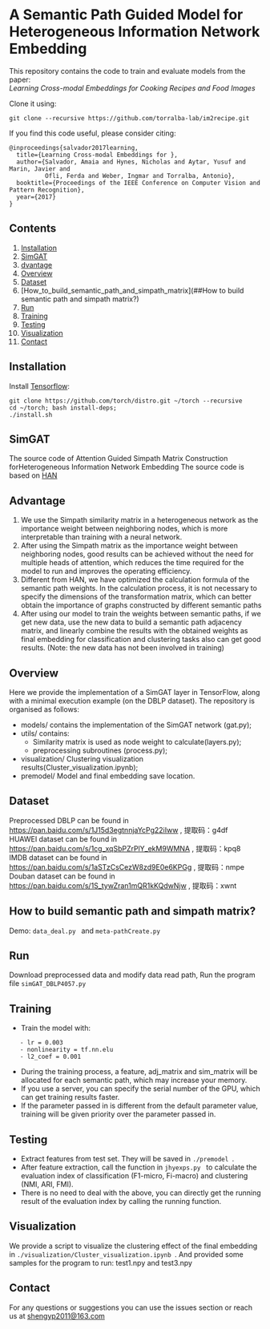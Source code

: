 # A Semantic Path Guided Model for Heterogeneous Information Network Embedding


This repository contains the code to train and evaluate models from the paper:  
_Learning Cross-modal Embeddings for Cooking Recipes and Food Images_

Clone it using:

```shell
git clone --recursive https://github.com/torralba-lab/im2recipe.git
```

If you find this code useful, please consider citing:

```
@inproceedings{salvador2017learning,
  title={Learning Cross-modal Embeddings for },
  author={Salvador, Amaia and Hynes, Nicholas and Aytar, Yusuf and Marin, Javier and 
          Ofli, Ferda and Weber, Ingmar and Torralba, Antonio},
  booktitle={Proceedings of the IEEE Conference on Computer Vision and Pattern Recognition},
  year={2017}
}
```

## Contents
1. [Installation](#installation)
2. [SimGAT](##SimGAT)
3. [dvantage](##dvantage)
4. [Overview](##Overview)
5. [Dataset](##Dataset)
6. [How_to_build_semantic_path_and_simpath_matrix](##How to build semantic path and simpath matrix?)
7. [Run](##Run)
8. [Training](##Training)
9. [Testing](##Testing)
10. [Visualization](##Visualization)
11. [Contact](##Contact)

## Installation

Install [Tensorflow](https://www.tensorflow.org/install/):
```
git clone https://github.com/torch/distro.git ~/torch --recursive
cd ~/torch; bash install-deps;
./install.sh
```

## SimGAT
The source code of Attention Guided Simpath Matrix Construction forHeterogeneous Information Network Embedding
The source code is based on [HAN](https://github.com/Jhy1993/HAN)


## Advantage
1. We use the Simpath similarity matrix in a heterogeneous network as the importance weight between neighboring nodes, which is more interpretable than training with a neural network.
2. After using the Simpath matrix as the importance weight between neighboring nodes, good results can be achieved without the need for multiple heads of attention, which reduces the time required for the model to run and improves the operating efficiency.
3. Different from HAN, we have optimized the calculation formula of the semantic path weights. In the calculation process, it is not necessary to specify the dimensions of the transformation matrix, which can better obtain the importance of graphs constructed by different semantic paths
4. After using our model to train the weights between semantic paths, if we get new data, use the new data to build a semantic path adjacency matrix, and linearly combine the results with the obtained weights as final embedding for classification and clustering tasks also can get good results. (Note: the new data has not been involved in training)


## Overview
Here we provide the implementation of a SimGAT layer in TensorFlow, along with a minimal execution example (on the DBLP dataset). The repository is organised as follows:  
 - models/ contains the implementation of the SimGAT network (gat.py);
 - utils/ contains:  
     - Similarity matrix is used as node weight to calculate(layers.py);
     - preprocessing subroutines (process.py);
 - visualization/ Clustering visualization results(Cluster_visualization.ipynb);
 - premodel/ Model and final embedding save location.


## Dataset
Preprocessed DBLP can be found in https://pan.baidu.com/s/1J15d3egtnnjaYcPg22iIww , 提取码：g4df  
HUAWEI dataset can be found in https://pan.baidu.com/s/1cg_xqSbPZrPlY_ekM9WMNA , 提取码：kpq8  
IMDB dataset can be found in https://pan.baidu.com/s/1aSTzCsCezW8zd9E0e6KPGg , 提取码：nmpe  
Douban dataset can be found in https://pan.baidu.com/s/1S_tywZran1mQR1kKQdwNjw , 提取码：xwnt  


## How to build semantic path and simpath matrix?
Demo: ```data_deal.py ``` and ```meta-pathCreate.py ```


## Run
Download preprocessed data and modify data read path,
Run the program file ```simGAT_DBLP4057.py ```


## Training
 - Train the model with:
 ```- dataset /dataDBLP/features.npy, one_hot_labels.npy, small_adj_data.npy, test_idx.npy, train_idx.npy
    - lr = 0.003 
    - nonlinearity = tf.nn.elu
    - l2_coef = 0.001
 ```
 - During the training process, a feature, adj_matrix and sim_matrix will be allocated for each semantic path, which may increase your memory.
 - If you use a server, you can specify the serial number of the GPU, which can get training results faster.
 - If the parameter passed in is different from the default parameter value, training will be given priority over the parameter passed in.
  

## Testing
 -  Extract features from test set. They will be saved in ```./premodel ```.
 - After feature extraction, call the function in ```jhyexps.py ``` to calculate the evaluation index of classification (F1-micro, Fi-macro) and clustering (NMI, ARI, FMI).
 - There is no need to deal with the above, you can directly get the running result of the evaluation index by calling the running function.


## Visualization

We provide a script to visualize the clustering effect of the final embedding in ```./visualization/Cluster_visualization.ipynb ```. And provided some samples for the program to run: test1.npy and test3.npy


## Contact

For any questions or suggestions you can use the issues section or reach us at shengyp2011@163.com
